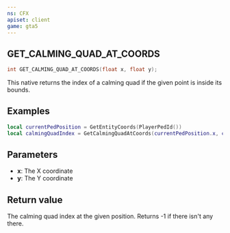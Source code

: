```yaml
---
ns: CFX
apiset: client
game: gta5
---
```

## GET_CALMING_QUAD_AT_COORDS

```c
int GET_CALMING_QUAD_AT_COORDS(float x, float y);
```

This native returns the index of a calming quad if the given point is inside its bounds.

## Examples

```lua
local currentPedPosition = GetEntityCoords(PlayerPedId())
local calmingQuadIndex = GetCalmingQuadAtCoords(currentPedPosition.x, currentPedPosition.y)
```

## Parameters
* **x**: The X coordinate
* **y**: The Y coordinate

## Return value
The calming quad index at the given position. Returns -1 if there isn't any there.
